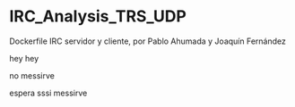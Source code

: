 
# IRC_Analysis_TRS_UDP
Dockerfile IRC servidor y cliente, por Pablo Ahumada y Joaquín Fernández 

hey hey

no messirve 

espera sssi messirve
